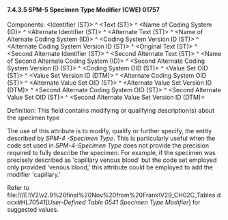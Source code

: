 #### 7.4.3.5 SPM-5 Specimen Type Modifier (CWE) 01757 

Components: &lt;Identifier (ST)> ^ &lt;Text (ST)> ^ &lt;Name of Coding System (ID)> ^ &lt;Alternate Identifier (ST)> ^ &lt;Alternate Text (ST)> ^ &lt;Name of Alternate Coding System (ID)> ^ &lt;Coding System Version ID (ST)> ^ &lt;Alternate Coding System Version ID (ST)> ^ &lt;Original Text (ST)> ^ &lt;Second Alternate Identifier (ST)> ^ &lt;Second Alternate Text (ST)> ^ &lt;Name of Second Alternate Coding System (ID)> ^ &lt;Second Alternate Coding System Version ID (ST)> ^ &lt;Coding System OID (ST)> ^ &lt;Value Set OID (ST)> ^ &lt;Value Set Version ID (DTM)> ^ &lt;Alternate Coding System OID (ST)> ^ &lt;Alternate Value Set OID (ST)> ^ &lt;Alternate Value Set Version ID (DTM)> ^ &lt;Second Alternate Coding System OID (ST)> ^ &lt;Second Alternate Value Set OID (ST)> ^ &lt;Second Alternate Value Set Version ID (DTM)>

Definition: This field contains modifying or qualifying description(s) about the specimen type

The use of this attribute is to modify, qualify or further specify, the entity described by _SPM-4 -Specimen Type_. This is particularly useful when the code set used in _SPM-4-Specimen Type_ does not provide the precision required to fully describe the specimen. For example, if the specimen was precisely described as 'capillary venous blood' but the code set employed only provided 'venous blood,' this attribute could be employed to add the modifier 'capillary.'

Refer to file:///E:\V2\v2.9%20final%20Nov%20from%20Frank\V29_CH02C_Tables.docx#HL70541[_User-Defined Table 0541 Specimen Type Modifier_] for suggested values.
